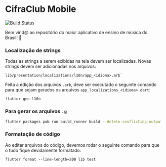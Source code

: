 # CifraClub Mobile

[![Build Status](https://drone.sscdn.co/api/badges/StudioSol/CifraClubMobile/status.svg?ref=refs/heads/development_flutter)](https://drone.sscdn.co/StudioSol/CifraClubMobile)

Bem vind@ ao repositório do maior aplicativo de ensino de música do Brasil! 🧡


### Localização de strings

Todas as strings a serem exibidas na tela devem ser localizadas.
Novas strings devem ser adicionadas nos arquivos: 
```
lib/presentation/localizations/l10n/app_<idioma>.arb`
```

Feita a edição dos arquivos `.arb`, deve ser executado o seguinte comando para que sejam gerados os arquivos `app_localizations_<idioma>.dart`:
```
flutter gen-l10n
```

### Para gerar os arquivos `.g`
```bash
flutter packages pub run build_runner build --delete-conflicting-outputs
```

### Formatação de código

Ao editar arquivos do código, devemos rodar o seguinte comando para que o tudo fique devidamente formatado:

```
flutter format --line-length=200 lib test
```